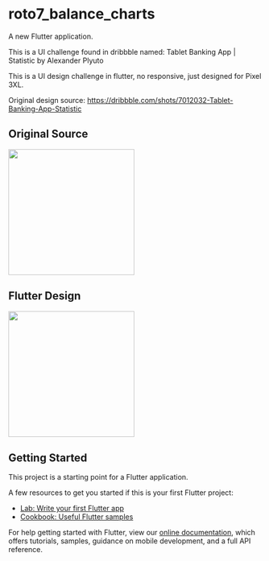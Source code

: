 # roto7_balance_charts

A new Flutter application.

This is a UI challenge found in dribbble named: Tablet Banking App | Statistic by Alexander Plyuto

This is a UI design challenge in flutter, no responsive, just designed for Pixel 3XL.

Original design source: https://dribbble.com/shots/7012032-Tablet-Banking-App-Statistic

## Original Source

<img src="https://user-images.githubusercontent.com/52869805/69931082-f4ead480-1493-11ea-9580-74c90bdb559a.jpg" width= 250>

## Flutter Design

<img src="https://user-images.githubusercontent.com/52869805/69931110-0633e100-1494-11ea-9b67-f9db27cca7ac.png" width= 250>

## Getting Started

This project is a starting point for a Flutter application.

A few resources to get you started if this is your first Flutter project:

- [Lab: Write your first Flutter app](https://flutter.dev/docs/get-started/codelab)
- [Cookbook: Useful Flutter samples](https://flutter.dev/docs/cookbook)

For help getting started with Flutter, view our
[online documentation](https://flutter.dev/docs), which offers tutorials,
samples, guidance on mobile development, and a full API reference.
